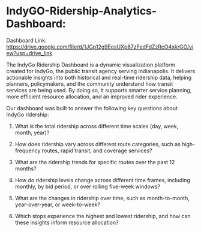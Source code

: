 # IndyGO-Ridership-Analytics-Dashboard:

Dashboard Link: https://drive.google.com/file/d/1JGp12g9EesUXp87zFedFdZzRcO4xkrGO/view?usp=drive_link

The IndyGo Ridership Dashboard is a dynamic visualization platform created for IndyGo, the public transit agency serving Indianapolis. It delivers actionable insights into both historical and real-time ridership data, helping planners, policymakers, and the community understand how transit services are being used. By doing so, it supports smarter service planning, more efficient resource allocation, and an improved rider experience.

Our dashboard was built to answer the following key questions about IndyGo ridership:

1. What is the total ridership across different time scales (day, week, month, year)?

2. How does ridership vary across different route categories, such as high-frequency routes, rapid transit, and coverage services?

3. What are the ridership trends for specific routes over the past 12 months?

4. How do ridership levels change across different time frames, including monthly, by bid period, or over rolling five-week windows?

5. What are the changes in ridership over time, such as month-to-month, year-over-year, or week-to-week?

6. Which stops experience the highest and lowest ridership, and how can these insights inform resource allocation?
